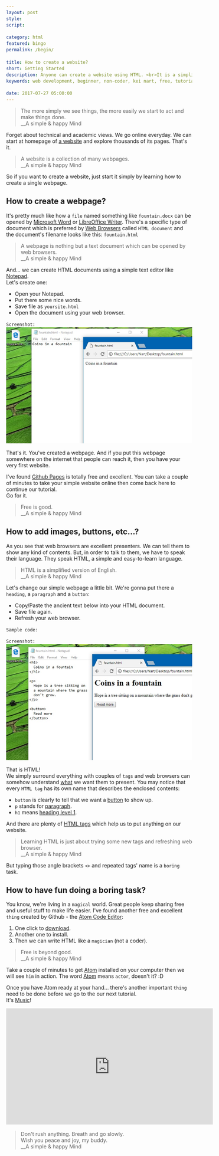 ```yaml
---
layout: post
style:
script:

category: html
featured: bingo
permalink: /begin/

title: How to create a website?
short: Getting Started
description: Anyone can create a website using HTML. <br>It is a simplified and easier-to-learn version of English. <br>Even though I'm not a native English speaker, I've created this website using HTML.
keywords: web development, beginner, non-coder, kei nart, free, tutorial, coding, programming, code nart, html, create, website, webpage, learn, html tags

date: 2017-07-27 05:00:00
---
```


> The more simply we see things, the more easily we start to act and make things done.  
> \_\_A simple & happy Mind

Forget about technical and academic views. We go online everyday. We can start
at homepage of [a website](https://medium.com/ "ext") and explore thousands of
its pages. That's it.

> A website is a collection of many webpages.  
> \_\_A simple & happy Mind

So if you want to create a website, just start it simply by learning how to
create a single webpage.

## How to create a webpage?

It's pretty much like how a `file` named something like `fountain.docx` can be
opened by [Microsoft Word](https://en.wikipedia.org/wiki/Microsoft_Word "ext")
or [LibreOffice Writer](https://en.wikipedia.org/wiki/LibreOffice_Writer "ext").
There's a specific type of document which is preferred by
[Web Browsers](#how-to-create-a-webpage "int")
called `HTML document` and the document's filename looks like this: `fountain.html`

> A webpage is nothing but a text document which can be opened by web browsers.  
> \_\_A simple & happy Mind

And... we can create HTML documents using a simple text editor like
[Notepad](https://en.wikipedia.org/wiki/Microsoft_Notepad "ext").  
Let's create one:
- Open your Notepad.
- Put there some nice words.
- Save file as `yoursite.html`
- Open the document using your web browser.

`Screenshot:`
![an html document](/images/html-1/fountain.jpg)

That's it. You've created a webpage. And if you put this webpage somewhere on
the internet that people can reach it, then you have your very first website.

I've found [Github Pages](https://pages.github.com/ "ext") is totally free and
excellent. You can take a couple of minutes to take your simple website online
then come back here to continue our tutorial.  
Go for it.

> Free is good.  
> \_\_A simple & happy Mind

## How to add images, buttons, etc...?

As you see that web browsers are excellent presenters. We can tell them to show
any kind of contents. But, in order to talk to them, we have to speak their
language. They speak HTML, a simple and easy-to-learn language.

> HTML is a simplified version of English.  
> \_\_A simple & happy Mind

Let's change our simple webpage a little bit. We're gonna put there a `heading`,
a `paragraph` and a `button`:

- Copy/Paste the ancient text below into your HTML document.
- Save file again.
- Refresh your web browser.

`Sample code:`
<script src="https://gist.github.com/codenart/233e004d03d3e9ec33cf593881c8f23c.js"></script>

`Screenshot:`
![html document using tags](/images/html-1/hope.jpg)

That is HTML!  
We simply surround everything with couples of `tags` and web browsers can somehow
understand [what](#how-to-add-images-buttons-etc "int") we want them to present.
You may notice that every `HTML tag` has its own name that describes the enclosed contents:

- `button` is clearly to tell that we want a
[button](https://developer.mozilla.org/en-US/docs/Web/HTML/Element/button "ext")
to show up.
- `p` stands for
[paragraph](https://developer.mozilla.org/en-US/docs/Web/HTML/Element/p "ext").
- `h1` means
[heading level 1](https://developer.mozilla.org/en-US/docs/Web/HTML/Element/Heading_Elements "ext").

And there are plenty of
[HTML tags](https://developer.mozilla.org/en/docs/Web/HTML/Element "ext") which
help us to put anything on our website.

> Learning HTML is just about trying some new tags and refreshing web browser.  
> \_\_A simple & happy Mind

But typing those angle brackets `<>` and repeated tags' name is a `boring` task.

## How to have fun doing a boring task?

You know, we're living in a `magical` world. Great people keep sharing free and
useful stuff to make life easier. I've found another free and excellent `thing`
created by Github - the [Atom Code Editor](https://atom.io/ "ext"):

1. One click to [download](https://atom.io/ "ext").
2. Another one to install.
3. Then we can write HTML like a `magician` (not a coder).

> Free is beyond good.  
> \_\_A simple & happy Mind

Take a couple of minutes to get [Atom](https://atom.io/ "ext") installed on your
computer then we will see `him` in action. The word [Atom](https://atom.io/ "ext")
means `actor`, doesn't it? :D

Once you have Atom ready at your hand... there's another important `thing` need
to be done before we go to the our next tutorial.  
It's [Music](https://www.youtube.com/watch?v=eaw2Za2SUy4 "ext")!

<div class="embed">
   <iframe width="560" height="315"
           src="https://www.youtube.com/embed/eaw2Za2SUy4"
           frameborder="0" allowfullscreen>
   </iframe>
</div>

> Don't rush anything. Breath and go slowly.  
> Wish you peace and joy, my buddy.  
> \_\_A simple & happy Mind
